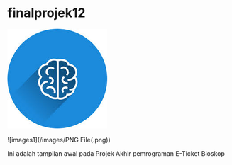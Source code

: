 # finalprojek12

![images1](/images/download.jpg)

![images1](/images/PNG File(.png))

Ini adalah tampilan awal pada Projek Akhir pemrograman E-Ticket Bioskop 


